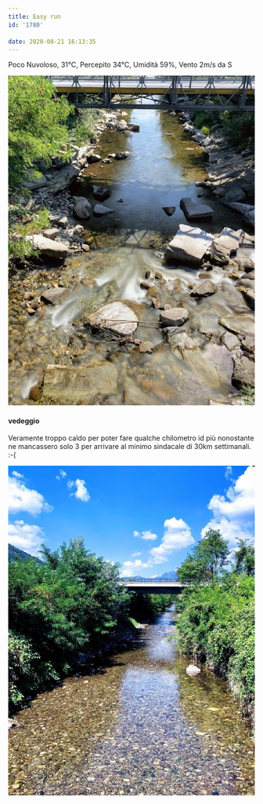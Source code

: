 ```yaml
---
title: Easy run
id: '1780'

date: 2020-08-21 16:13:35
---
```


Poco Nuvoloso, 31°C, Percepito 34°C, Umidità 59%, Vento 2m/s da S

![image](/images/2021/08/IMG_2586.jpg)

#### vedeggio

Veramente troppo caldo per poter fare qualche chilometro id più nonostante ne mancassero solo 3 per arrivare al minimo sindacale di 30km settimanali. :-(

![image](/images/2021/08/IMG_2582.jpg)
